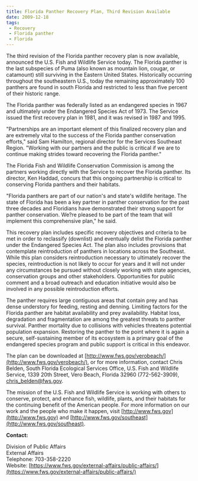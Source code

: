 ```yaml
---
title: Florida Panther Recovery Plan, Third Revision Available
date: 2009-12-18
tags:
 - Recovery
 - Florida panther
 - Florida
---
```


The third revision of the Florida panther recovery plan is now available, announced the U.S. Fish and Wildlife Service today. The Florida panther is the last subspecies of Puma (also known as mountain lion, cougar, or catamount) still surviving in the Eastern United States. Historically occurring throughout the southeastern U.S., today the remaining approximately 100 panthers are found in south Florida and restricted to less than five percent of their historic range.

The Florida panther was federally listed as an endangered species in 1967 and ultimately under the Endangered Species Act of 1973\. The Service issued the first recovery plan in 1981, and it was revised in 1987 and 1995\.

"Partnerships are an important element of this finalized recovery plan and are extremely vital to the success of the Florida panther conservation efforts," said Sam Hamilton, regional director for the Services Southeast Region. "Working with our partners and the public is critical if we are to continue making strides toward recovering the Florida panther."

The Florida Fish and Wildlife Conservation Commission is among the partners working directly with the Service to recover the Florida panther. Its director, Ken Haddad, concurs that this ongoing partnership is critical to conserving Florida panthers and their habitats.

"Florida panthers are part of our nation's and state's wildlife heritage. The state of Florida has been a key partner in panther conservation for the past three decades and Floridians have demonstrated their strong support for panther conservation. We?re pleased to be part of the team that will implement this comprehensive plan," he said.

This recovery plan includes specific recovery objectives and criteria to be met in order to reclassify (downlist) and eventually delist the Florida panther under the Endangered Species Act. The plan also includes provisions that contemplate reintroduction of panthers in locations across the Southeast. While this plan considers reintroduction necessary to ultimately recover the species, reintroduction is not likely to occur for years and it will not under any circumstances be pursued without closely working with state agencies, conservation groups and other stakeholders. Opportunities for public comment and a broad outreach and education initiative would also be involved in any possible reintroduction efforts.

The panther requires large contiguous areas that contain prey and has dense understory for feeding, resting and denning. Limiting factors for the Florida panther are habitat availability and prey availability. Habitat loss, degradation and fragmentation are among the greatest threats to panther survival. Panther mortality due to collisions with vehicles threatens potential population expansion. Restoring the panther to the point where it is again a secure, self-sustaining member of its ecosystem is a primary goal of the endangered species program and public support is critical in this endeavor.

The plan can be downloaded at [http://www.fws.gov/verobeach/](http://www.fws.gov/verobeach/), or for more information, contact Chris Belden, South Florida Ecological Services Office, U.S. Fish and Wildlife Service, 1339 20th Street, Vero Beach, Florida 32960 (772-562-3909), [chris_belden@fws.gov](mailto:chris_belden@fws.gov).

The mission of the U.S. Fish and Wildlife Service is working with others to conserve, protect, and enhance fish, wildlife, plants, and their habitats for the continuing benefit of the American people. For more information on our work and the people who make it happen, visit [http://www.fws.gov](http://www.fws.gov) and [http://www.fws.gov/southeast](http://www.fws.gov/southeast).

**Contact:**

Division of Public Affairs  
External Affairs  
Telephone: 703-358-2220  
Website: [https://www.fws.gov/external-affairs/public-affairs/](https://www.fws.gov/external-affairs/public-affairs/)
